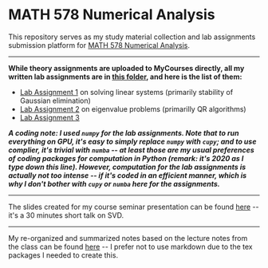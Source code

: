# MATH 578 Numerical Analysis 

This repository serves as my study material collection and lab assignments submission platform for [MATH 578 Numerical Analysis](https://www.math.mcgill.ca/gantumur/math578f20/ "MATH 578 Course Page"). 

------------------------------

**While theory assignments are uploaded to MyCourses directly, all my written lab assignments are in [this folder](Lab%20Assignments "Kai's MATH 578 lab assignments"), and here is the list of them:**

- [Lab Assignment 1](Lab%20Assignments/Lab%20Assignment%201/lab_assignment_1.ipynb "Kai's MATH 578 lab assignment 1") on solving linear systems (primarily stability of Gaussian elimination)
- [Lab Assignment 2](Lab%20Assignments/Lab%20Assignment%202/lab_assignment_2.ipynb "Kai's MATH 578 lab assignment 2") on eigenvalue problems (primarilly QR algorithms)
- [Lab Assignment 3](Lab%20Assignments/Lab%20Assignment%203/lab_assignment_3.ipynb "Kai's MATH 578 lab assignment 3")

***A coding note: I used `numpy` for the lab assignments. Note that to run everything on GPU, it's easy to simply replace `numpy` with `cupy`; and to use complier, it's trivial with `numba` -- at least those are my usual preferences of coding packages for computation in Python (remark: it's 2020 as I type down this line). However, computation for the lab assignments is actually not too intense -- *if it's coded in an efficient manner*, which is why I don't bother with `cupy` or `numba` here for the assignments.***

------------------------------

The slides created for my course seminar presentation can be found [here](Course%20Seminar/578_seminar_talk.pdf "Kai's MATH 578 Seminar Slides") -- it's a 30 minutes short talk on SVD.

------------------------------
My re-organized and summarized notes based on the lecture notes from the class can be found [here](Student%20Notes/MATH578_student_notes.pdf "Kai's MATH 578 Student Notes") -- I prefer not to use markdown due to the tex packages I needed to create this. 



